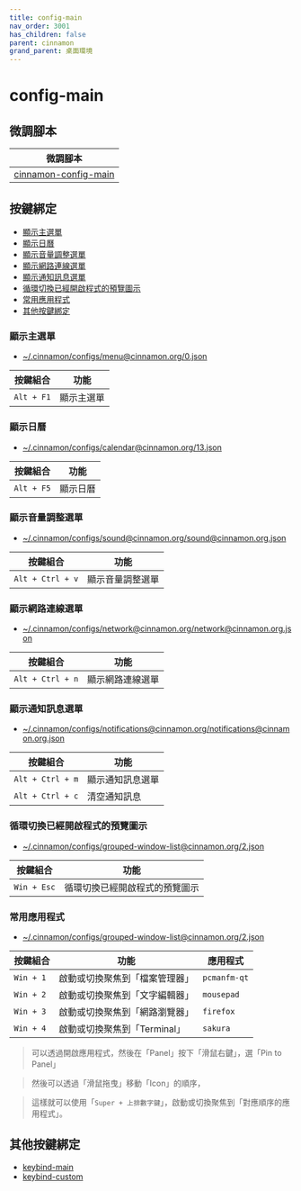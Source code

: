 ```yaml
---
title: config-main
nav_order: 3001
has_children: false
parent: cinnamon
grand_parent: 桌面環境
---
```



# config-main


## 微調腳本

| 微調腳本 |
| --- |
| [cinnamon-config-main](https://github.com/samwhelp/note-about-ubuntu/tree/gh-pages/_demo/adjustment/de/cinnamon/part/cinnamon-config-main) |


## 按鍵綁定

* [顯示主選單](#顯示主選單)
* [顯示日曆](#顯示日曆)
* [顯示音量調整選單](#顯示音量調整選單)
* [顯示網路連線選單](#顯示網路連線選單)
* [顯示通知訊息選單](#顯示通知訊息選單)
* [循環切換已經開啟程式的預覽圖示](#循環切換已經開啟程式的預覽圖示)
* [常用應用程式](#常用應用程式)
* [其他按鍵綁定](#其他按鍵綁定)


### 顯示主選單

* [~/.cinnamon/configs/menu@cinnamon.org/0.json](https://github.com/samwhelp/note-about-ubuntu/blob/gh-pages/_demo/adjustment/de/cinnamon/part/cinnamon-config-main/config/cinnamon/config/.cinnamon/configs/menu%40cinnamon.org/0.json#L76)

| 按鍵組合          | 功能     |
| ----------------- | -------- |
| `Alt + F1`         | 顯示主選單 |


### 顯示日曆

* [~/.cinnamon/configs/calendar@cinnamon.org/13.json](https://github.com/samwhelp/note-about-ubuntu/blob/gh-pages/_demo/adjustment/de/cinnamon/part/cinnamon-config-main/config/cinnamon/config/.cinnamon/configs/calendar%40cinnamon.org/13.json#L51)

| 按鍵組合          | 功能     |
| ----------------- | -------- |
| `Alt + F5`         | 顯示日曆 |


### 顯示音量調整選單

* [~/.cinnamon/configs/sound@cinnamon.org/sound@cinnamon.org.json](https://github.com/samwhelp/note-about-ubuntu/blob/gh-pages/_demo/adjustment/de/cinnamon/part/cinnamon-config-main/config/cinnamon/config/.cinnamon/configs/sound%40cinnamon.org/sound%40cinnamon.org.json#L24)

| 按鍵組合          | 功能     |
| ----------------- | -------- |
| `Alt + Ctrl + v`         | 顯示音量調整選單 |


### 顯示網路連線選單

* [~/.cinnamon/configs/network@cinnamon.org/network@cinnamon.org.json](https://github.com/samwhelp/note-about-ubuntu/blob/gh-pages/_demo/adjustment/de/cinnamon/part/cinnamon-config-main/config/cinnamon/config/.cinnamon/configs/network%40cinnamon.org/network%40cinnamon.org.json)

| 按鍵組合          | 功能     |
| ----------------- | -------- |
| `Alt + Ctrl + n`         | 顯示網路連線選單 |


### 顯示通知訊息選單

* [~/.cinnamon/configs/notifications@cinnamon.org/notifications@cinnamon.org.json](https://github.com/samwhelp/note-about-ubuntu/blob/gh-pages/_demo/adjustment/de/cinnamon/part/cinnamon-config-main/config/cinnamon/config/.cinnamon/configs/notifications%40cinnamon.org/notifications%40cinnamon.org.json#L37)

| 按鍵組合          | 功能     |
| ----------------- | -------- |
| `Alt + Ctrl + m`         | 顯示通知訊息選單 |
| `Alt + Ctrl + c`         | 清空通知訊息 |


### 循環切換已經開啟程式的預覽圖示

* [~/.cinnamon/configs/grouped-window-list@cinnamon.org/2.json](https://github.com/samwhelp/note-about-ubuntu/blob/gh-pages/_demo/adjustment/de/cinnamon/part/cinnamon-config-main/config/cinnamon/config/.cinnamon/configs/grouped-window-list%40cinnamon.org/2.json#L206)

| 按鍵組合          | 功能     |
| ----------------- | -------- |
| `Win + Esc`         | 循環切換已經開啟程式的預覽圖示 |


### 常用應用程式

* [~/.cinnamon/configs/grouped-window-list@cinnamon.org/2.json](https://github.com/samwhelp/note-about-ubuntu/blob/gh-pages/_demo/adjustment/de/cinnamon/part/cinnamon-config-main/config/cinnamon/config/.cinnamon/configs/grouped-window-list%40cinnamon.org/2.json#L166)

| 按鍵組合          | 功能     | 應用程式 |
| ----------------- | -------- | -------- |
| `Win + 1`         | 啟動或切換聚焦到「檔案管理器」 | `pcmanfm-qt` |
| `Win + 2`         | 啟動或切換聚焦到「文字編輯器」 | `mousepad` |
| `Win + 3`         | 啟動或切換聚焦到「網路瀏覽器」 | `firefox` |
| `Win + 4`         | 啟動或切換聚焦到「Terminal」 | `sakura` |

> 可以透過開啟應用程式，然後在「Panel」按下「滑鼠右鍵」，選「Pin to Panel」

> 然後可以透過「滑鼠拖曳」移動「Icon」的順序，

> 這樣就可以使用「`Super + 上排數字鍵`」，啟動或切換聚焦到「對應順序的應用程式」。

## 其他按鍵綁定

* [keybind-main](https://samwhelp.github.io/note-about-ubuntu/read/desktop_environment/cinnamon/adjustment/keybind-main.html)
* [keybind-custom](https://samwhelp.github.io/note-about-ubuntu/read/desktop_environment/cinnamon/adjustment/keybind-custom.html)
